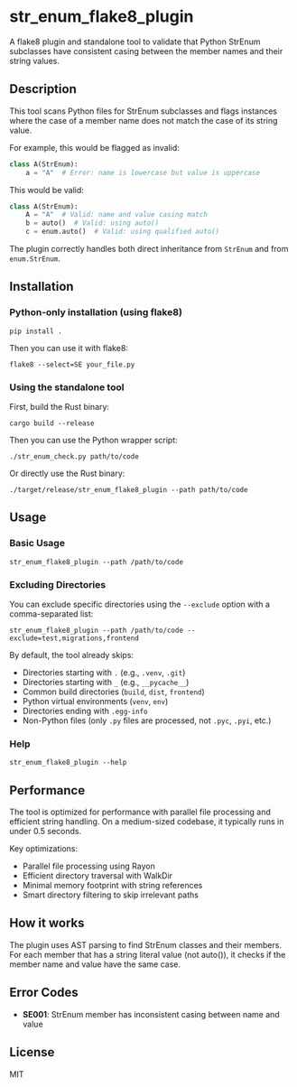 # str_enum_flake8_plugin

A flake8 plugin and standalone tool to validate that Python StrEnum subclasses have consistent casing between the member names and their string values.

## Description

This tool scans Python files for StrEnum subclasses and flags instances where the case of a member name does not match the case of its string value.

For example, this would be flagged as invalid:

```python
class A(StrEnum):
    a = "A"  # Error: name is lowercase but value is uppercase
```

This would be valid:

```python
class A(StrEnum):
    A = "A"  # Valid: name and value casing match
    b = auto()  # Valid: using auto()
    c = enum.auto()  # Valid: using qualified auto()
```

The plugin correctly handles both direct inheritance from `StrEnum` and from `enum.StrEnum`.

## Installation

### Python-only installation (using flake8)

```
pip install .
```

Then you can use it with flake8:

```
flake8 --select=SE your_file.py
```

### Using the standalone tool

First, build the Rust binary:

```
cargo build --release
```

Then you can use the Python wrapper script:

```
./str_enum_check.py path/to/code
```

Or directly use the Rust binary:

```
./target/release/str_enum_flake8_plugin --path path/to/code
```

## Usage

### Basic Usage

```
str_enum_flake8_plugin --path /path/to/code
```

### Excluding Directories

You can exclude specific directories using the `--exclude` option with a comma-separated list:

```
str_enum_flake8_plugin --path /path/to/code --exclude=test,migrations,frontend
```

By default, the tool already skips:
- Directories starting with `.` (e.g., `.venv`, `.git`)
- Directories starting with `_` (e.g., `__pycache__`)
- Common build directories (`build`, `dist`, `frontend`)
- Python virtual environments (`venv`, `env`)
- Directories ending with `.egg-info`
- Non-Python files (only `.py` files are processed, not `.pyc`, `.pyi`, etc.)

### Help

```
str_enum_flake8_plugin --help
```

## Performance

The tool is optimized for performance with parallel file processing and efficient string handling. On a medium-sized codebase, it typically runs in under 0.5 seconds.

Key optimizations:
- Parallel file processing using Rayon
- Efficient directory traversal with WalkDir
- Minimal memory footprint with string references
- Smart directory filtering to skip irrelevant paths

## How it works

The plugin uses AST parsing to find StrEnum classes and their members. For each member that has a string literal value (not auto()), it checks if the member name and value have the same case.

## Error Codes

- **SE001**: StrEnum member has inconsistent casing between name and value

## License

MIT